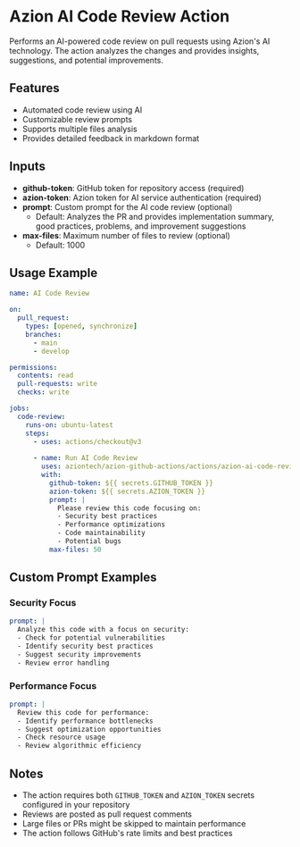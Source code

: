 # Azion AI Code Review Action

Performs an AI-powered code review on pull requests using Azion's AI technology. The action analyzes the changes and provides insights, suggestions, and potential improvements.

## Features
- Automated code review using AI
- Customizable review prompts
- Supports multiple files analysis
- Provides detailed feedback in markdown format

## Inputs

* __github-token__: GitHub token for repository access (required)
* __azion-token__: Azion token for AI service authentication (required)
* __prompt__: Custom prompt for the AI code review (optional)
  * Default: Analyzes the PR and provides implementation summary, good practices, problems, and improvement suggestions
* __max-files__: Maximum number of files to review (optional)
  * Default: 1000

## Usage Example
```yaml
name: AI Code Review

on:
  pull_request:
    types: [opened, synchronize]
    branches:
      - main
      - develop

permissions:
  contents: read
  pull-requests: write
  checks: write

jobs:
  code-review:
    runs-on: ubuntu-latest
    steps:
      - uses: actions/checkout@v3
      
      - name: Run AI Code Review
        uses: aziontech/azion-github-actions/actions/azion-ai-code-review@main
        with:
          github-token: ${{ secrets.GITHUB_TOKEN }}
          azion-token: ${{ secrets.AZION_TOKEN }}
          prompt: |
            Please review this code focusing on:
            - Security best practices
            - Performance optimizations
            - Code maintainability
            - Potential bugs
          max-files: 50
```

## Custom Prompt Examples

### Security Focus
```yaml
prompt: |
  Analyze this code with a focus on security:
  - Check for potential vulnerabilities
  - Identify security best practices
  - Suggest security improvements
  - Review error handling
```

### Performance Focus
```yaml
prompt: |
  Review this code for performance:
  - Identify performance bottlenecks
  - Suggest optimization opportunities
  - Check resource usage
  - Review algorithmic efficiency
```

## Notes
- The action requires both `GITHUB_TOKEN` and `AZION_TOKEN` secrets configured in your repository
- Reviews are posted as pull request comments
- Large files or PRs might be skipped to maintain performance
- The action follows GitHub's rate limits and best practices
